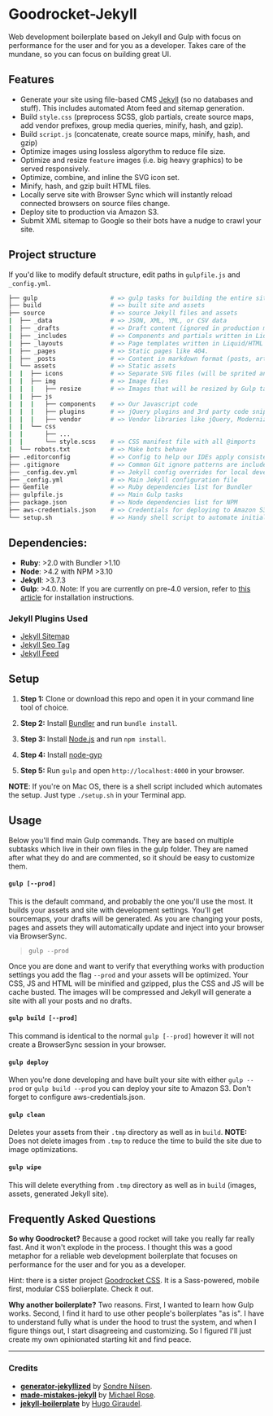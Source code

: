 # Goodrocket-Jekyll

Web development boilerplate based on Jekyll and Gulp with focus on performance for the user and for you as a developer. Takes care of the mundane, so you can focus on building great UI. 

## Features

- Generate your site using file-based CMS [Jekyll](https://github.com/jekyll/jekyll) 
(so no databases and stuff). This includes automated Atom feed and sitemap generation.
- Build `style.css` (preprocess SCSS, glob partials, create source maps, add vendor prefixes, 
  group media queries, minify, hash, and gzip).
- Build `script.js` (concatenate, create source maps, minify, hash, and gzip)
- Optimize images using lossless algorythm to reduce file size.
- Optimize and resize `feature` images (i.e. big heavy graphics) to be served responsively.
- Optimize, combine, and inline the SVG icon set.
- Minify, hash, and gzip built HTML files.
- Locally serve site with Browser Sync which will instantly reload connected browsers on source 
  files change.
- Deploy site to production via Amazon S3.
- Submit XML sitemap to Google so their bots have a nudge to crawl your site.

## Project structure

If you'd like to modify default structure, edit paths in `gulpfile.js` and `_config.yml`.

```bash
├── gulp                    # => gulp tasks for building the entire site
├── build                   # => built site and assets
├── source                  # => source Jekyll files and assets
|  ├── _data                # => JSON, XML, YML, or CSV data
|  ├── _drafts              # => Draft content (ignored in production mode)
|  ├── _includes            # => Components and partials written in Liquid/HTML
|  ├── _layouts             # => Page templates written in Liquid/HTML
|  ├── _pages               # => Static pages like 404.
|  ├── _posts               # => Content in markdown format (posts, articles, etc.)
|  └── assets               # => Static assets
|  |  ├── icons             # => Separate SVG files (will be sprited and inlined in build process)
|  |  ├── img               # => Image files
|  |  |   ├── resize        # => Images that will be resized by Gulp task
|  |  ├── js                
|  |  |   ├── components    # => Our Javascript code
|  |  |   ├── plugins       # => jQuery plugins and 3rd party code snippets
|  |  |   ├── vendor        # => Vendor libraries like jQuery, Modernizr, CoffeeScript, etc.
|  |  └── css
|  |      ├── ...
|  |      └── style.scss    # => CSS manifest file with all @imports
|  └── robots.txt           # => Make bots behave
├── .editorconfig           # => Config to help our IDEs apply consistent editing rules
├── .gitignore              # => Common Git ignore patterns are included by default
├── _config.dev.yml         # => Jekyll config overrides for local development
├── _config.yml             # => Main Jekyll configuration file
├── Gemfile                 # => Ruby dependencies list for Bundler
├── gulpfile.js             # => Main Gulp tasks
├── package.json            # => Node dependencies list for NPM
├── aws-credentials.json    # => Credentials for deploying to Amazon S3
└── setup.sh                # => Handy shell script to automate initial setup on Mac OS
```

## Dependencies:

- **Ruby**: >2.0 with Bundler >1.10
- **Node**: >4.2 with NPM >3.10
- **Jekyll**: >3.7.3
- **Gulp**: >4.0. Note: If you are currently on pre-4.0 version, refer to 
  [this article](https://demisx.github.io/gulp4/2015/01/15/install-gulp4.html) for 
  installation instructions.

### Jekyll Plugins Used

* [Jekyll Sitemap](https://github.com/jekyll/jekyll-sitemap)
* [Jekyll Seo Tag](https://github.com/jekyll/jekyll-seo-tag)
* [Jekyll Feed](https://github.com/jekyll/jekyll-feed)

## Setup

1. **Step 1:** Clone or download this repo and open it in your command line tool of choice.

2. **Step 2:** Install [Bundler](http://bundler.io/) and run `bundle install`.

3. **Step 3:** Install [Node.js](https://nodejs.org/en/) and run `npm install`.

4. **Step 4:** Install [node-gyp](https://github.com/nodejs/node-gyp#installation)

5. **Step 5:** Run `gulp` and open `http://localhost:4000` in your browser.

**NOTE**: If you're on Mac OS, there is a shell script included which automates 
the setup. Just type `./setup.sh` in your Terminal app.

## Usage

Below you'll find main Gulp commands. They are based on multiple subtasks which 
live in their own files in the gulp folder. They are named after what they do
and are commented, so it should be easy to customize them. 

#### `gulp [--prod]`

This is the default command, and probably the one you'll use the most. It builds 
your assets and site with development settings. You'll get sourcemaps, your drafts
will be generated. As you are changing your posts, pages and assets they will 
automatically update and inject into your browser via BrowserSync.

> `gulp --prod`

Once you are done and want to verify that everything works with production
settings you add the flag `--prod` and your assets will be optimized. Your CSS,
JS and HTML will be minified and gzipped, plus the CSS and JS will be cache
busted. The images will be compressed and Jekyll will generate a site with all
your posts and no drafts.

#### `gulp build [--prod]`

This command is identical to the normal `gulp [--prod]` however it will not
create a BrowserSync session in your browser.

#### `gulp deploy`

When you're done developing and have built your site with either `gulp --prod`
or `gulp build --prod` you can deploy your site to Amazon S3. Don't forget to configure 
aws-credentials.json.

#### `gulp clean`

Deletes your assets from their `.tmp` directory as well as in `build`. **NOTE:** Does 
not delete images from `.tmp` to reduce the time to build the site due to image optimizations.

#### `gulp wipe`

This will delete everything from `.tmp` directory as well as in `build` (images, assets, generated Jekyll site). 

## Frequently Asked Questions

**So why Goodrocket?** 
Because a good rocket will take you really far really fast. And it won't explode in the process. 
I thought this was a good metaphor for a reliable web development boilerplate that focuses on performance 
for the user and for you as a developer.

Hint: there is a sister project [Goodrocket CSS](https://github.com/ivanbabko/goodrocket-css). 
It is a Sass-powered, mobile first, modular CSS bolierplate. Check it out.

**Why another boilerplate?**
Two reasons. First, I wanted to learn how Gulp works. Second, I find it hard to use other people's 
boilerplates "as is". I have to understand fully what is under the hood to trust the system, and when 
I figure things out, I start disagreeing and customizing. So I figured I'll just create my own 
opinionated starting kit and find peace.

---

### Credits

- **[generator-jekyllized](https://github.com/sondr3/generator-jekyllized)** by [Sondre Nilsen](https://github.com/sondr3).
- **[made-mistakes-jekyll](https://github.com/mmistakes/made-mistakes-jekyll)** by [Michael Rose](https://github.com/mmistakes).
- **[jekyll-boilerplate](https://github.com/HugoGiraudel/jekyll-boilerplate)** by [Hugo Giraudel](https://github.com/HugoGiraudel).
